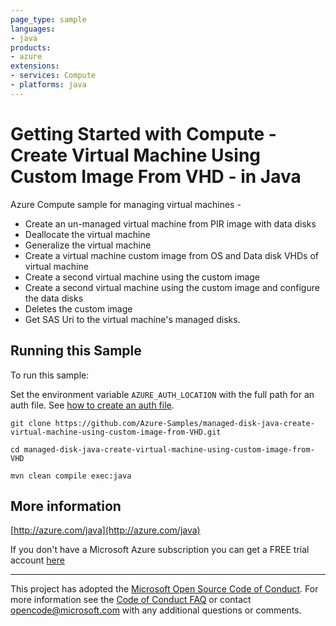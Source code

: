 ```yaml
---
page_type: sample
languages:
- java
products:
- azure
extensions:
- services: Compute
- platforms: java
---
```


# Getting Started with Compute - Create Virtual Machine Using Custom Image From VHD - in Java #


  Azure Compute sample for managing virtual machines -
   - Create an un-managed virtual machine from PIR image with data disks
   - Deallocate the virtual machine
   - Generalize the virtual machine
   - Create a virtual machine custom image from OS and Data disk VHDs of virtual machine
   - Create a second virtual machine using the custom image
   - Create a second virtual machine using the custom image and configure the data disks
   - Deletes the custom image
   - Get SAS Uri to the virtual machine's managed disks.
 

## Running this Sample ##

To run this sample:

Set the environment variable `AZURE_AUTH_LOCATION` with the full path for an auth file. See [how to create an auth file](https://github.com/Azure/azure-libraries-for-java/blob/master/AUTH.md).

    git clone https://github.com/Azure-Samples/managed-disk-java-create-virtual-machine-using-custom-image-from-VHD.git

    cd managed-disk-java-create-virtual-machine-using-custom-image-from-VHD

    mvn clean compile exec:java

## More information ##

[http://azure.com/java](http://azure.com/java)

If you don't have a Microsoft Azure subscription you can get a FREE trial account [here](http://go.microsoft.com/fwlink/?LinkId=330212)

---

This project has adopted the [Microsoft Open Source Code of Conduct](https://opensource.microsoft.com/codeofconduct/). For more information see the [Code of Conduct FAQ](https://opensource.microsoft.com/codeofconduct/faq/) or contact [opencode@microsoft.com](mailto:opencode@microsoft.com) with any additional questions or comments.